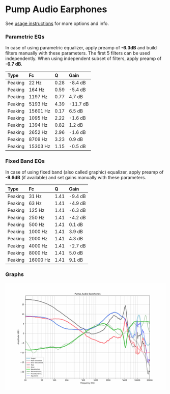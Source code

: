 # Pump Audio Earphones
See [usage instructions](https://github.com/jaakkopasanen/AutoEq#usage) for more options and info.

### Parametric EQs
In case of using parametric equalizer, apply preamp of **-6.3dB** and build filters manually
with these parameters. The first 5 filters can be used independently.
When using independent subset of filters, apply preamp of **-6.7 dB**.

| Type    | Fc       |    Q | Gain     |
|:--------|:---------|:-----|:---------|
| Peaking | 22 Hz    | 0.28 | -8.4 dB  |
| Peaking | 164 Hz   | 0.59 | -5.4 dB  |
| Peaking | 1197 Hz  | 0.77 | 4.7 dB   |
| Peaking | 5193 Hz  | 4.39 | -11.7 dB |
| Peaking | 15601 Hz | 0.17 | 6.5 dB   |
| Peaking | 1095 Hz  | 2.22 | -1.6 dB  |
| Peaking | 1394 Hz  | 0.82 | 1.2 dB   |
| Peaking | 2652 Hz  | 2.96 | -1.6 dB  |
| Peaking | 8709 Hz  | 3.23 | 0.9 dB   |
| Peaking | 15303 Hz | 1.15 | -0.5 dB  |

### Fixed Band EQs
In case of using fixed band (also called graphic) equalizer, apply preamp of **-9.6dB**
(if available) and set gains manually with these parameters.

| Type    | Fc       |    Q | Gain    |
|:--------|:---------|:-----|:--------|
| Peaking | 31 Hz    | 1.41 | -9.4 dB |
| Peaking | 63 Hz    | 1.41 | -4.9 dB |
| Peaking | 125 Hz   | 1.41 | -6.3 dB |
| Peaking | 250 Hz   | 1.41 | -4.2 dB |
| Peaking | 500 Hz   | 1.41 | 0.1 dB  |
| Peaking | 1000 Hz  | 1.41 | 3.9 dB  |
| Peaking | 2000 Hz  | 1.41 | 4.3 dB  |
| Peaking | 4000 Hz  | 1.41 | -2.7 dB |
| Peaking | 8000 Hz  | 1.41 | 5.0 dB  |
| Peaking | 16000 Hz | 1.41 | 9.1 dB  |

### Graphs
![](./Pump%20Audio%20Earphones.png)